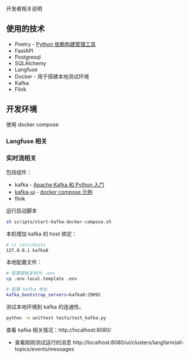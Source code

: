 开发者相关说明

## 使用的技术
* Poetry - [Python 依赖构建管理工具](http://chenlb.com/python/advanced/poetry.html)
* FastAPI
* Postgresql
* SQLAlchemy
* Langfuse
* Docker - 用于搭建本地测试环境
* Kafka
* Flink

## 开发环境

使用 docker compose

### Langfuse 相关

### 实时流相关

包括组件：
* kafka - [Apache Kafka 和 Python 入门](https://developer.confluent.io/get-started/python/)
* [kafka-ui](https://github.com/provectus/kafka-ui) - [docker compose 示例](https://docs.kafka-ui.provectus.io/configuration/compose-examples)
* flink

运行启动脚本

```bash
sh scripts/start-kafka-docker-compose.sh
```

本机增加 kafka 的 host 绑定：
```bash
# vi /etc/hosts
127.0.0.1 kafka0
```

本地配置文件：
```bash
# 配置模板复制为 .env
cp .env.local.template .env

# 配置 kafka 地址
kafka_bootstrap_servers=kafka0:29092
```

测试本地环境到 kafka 的连通性。
```bash
python -m unittest tests/test_kafka.py
```

查看 kafka 相关情况：http://localhost:8080/
* 查看刚刚测试运行的消息 http://localhost:8080/ui/clusters/langfarm/all-topics/events/messages
